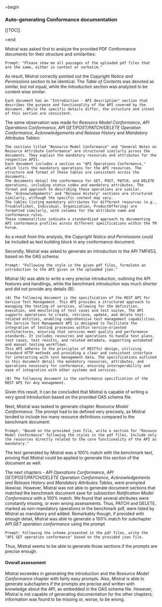 =begin

### Auto-generating Conformance documentation

[[_TOC_]]

=end

Mistral was asked first to analyze the provided PDF Conformance documents for their structure and similarities:

```
Prompt: "Please show me all passages of the uploaded pdf files that are the same, either in context or verbatim."
```

As result, Mistral correctly pointed out the *Copyright Notice and Permissions* section to be identical.
The *Table of Contents* was denoted as similar, but not equal, while the *Introduction* section was analyzed to be content wise similar:

```
Each document has an "Introduction - API description" section that describes the purpose and functionality of the API covered by the document. While the specific details differ, the structure and intent of this section are consistent.
```
The same observation was made for *Resource Model Conformance*, *API Operations Conformance*, *API GET/POST/PATCH/DELETE Operation Conformance*, *Acknowledgements and Release History* and *Mandatory Attributes Tables*:

```
The sections titled "Resource Model Conformance" and "General Notes on Resource Attribute Conformance" are structured similarly across the documents. They explain the mandatory resources and attributes for the respective APIs.
Each document includes a section on "API Operations Conformance," which lists the mandatory operations for the API resources. The structure and format of these tables are consistent across the documents.
The documents detail the conformance for GET, POST, PATCH, and DELETE operations, including status codes and mandatory attributes. The format and approach to describing these operations are similar.
The "Acknowledgements" and "Release History" sections are structured similarly, although the specific content may vary.
The tables listing mandatory attributes for different resources (e.g., TroubleTicket, Individual, Organization, ProductOffering) are formatted similarly, with columns for the attribute name and conformance rules.
These commonalities indicate a standardized approach to documenting API conformance profiles across different specifications within the TM Forum.
```

As a result from this analysis, the *Copyright Notice and Permissions* could be included as text building block in any conformance document.

Secondly, Mistral was asked to generate an introduction to the API TMF653, based on the OAS schema:

```
Prompt: "Following the style in the given pdf files, formulate an introduction to the API given in the uploaded json."
```

Mistral (A) was able to write a very precise introduction, outlining the API features and handlings, while the benchmark introduction was much shorter and did not provide any details (B):

```
(A) The following document is the specification of the REST API for Service Test Management. This API provides a structured approach to managing the testing of services, allowing for the definition, execution, and monitoring of test cases and test suites. The API supports operations to create, retrieve, update, and delete test-related entities, enabling comprehensive test management capabilities.
The Service Test Management API is designed to facilitate the integration of testing processes within service-oriented architectures, ensuring that services meet quality and performance standards. It includes resources and operations to handle test plans, test cases, test results, and related metadata, supporting automated and manual testing workflows.
This API adheres to the principles of RESTful design, utilizing standard HTTP methods and providing a clear and consistent interface for interacting with test management data. The specifications outlined in this document detail the mandatory resources, attributes, and operations necessary for conformance, ensuring interoperability and ease of integration with other systems and services.

(B) The following document is the conformance specification of the REST API for Any management.
```
Given this result, it can be concluded that Mistral is capable of writing a very good introduction based on the provided OAS schema file.

Next, Mistral was tasked to generate chapter *Resource Model Conformance*.
The prompt had to be defined very precisely, as Mistral tended to include too many resource definitions compared to the benchmark document:

```
Prompt: "Based on the provided json file, write a section for "Resouce Model Conformance" following the styles in the pdf files. Include only the resources directly related to the core functionality of the API as mandatory."
```

The text generated by Mistral was a 100% match with the benchmark text, proving that Mistral could be applied to generate this section of the document as well.

The next chapters - *API Operations Conformance*, *API GET/POST/PATCH/DELETE Operation Conformance*, *Acknowledgements and Release History* and *Mandatory Attributes Tables*, were prompted likewise.
However, Mistral was not able to generate document sections that matched the benchmark document save for subsection *Notification Model Conformance* with a 100% match.
We found that several attributes were constantly missing, or even wrong assessments.
Thus, PATCH and DELETE, marked as non-mandatory operations in the benchmark pdf, were listed by Mistral as mandatory and added.
Remarkably though, if provided with enough detail, Mistral was able to generate a 100% match for subchapter *API GET operation conformance* using the prompt

```
Prompt: Following the schema presented in the pdf files, write the "API GET operation conformance" based on the provided json file.
```
Thus, Mistral seems to be able to generate those sections if the prompts are precise enough.

#### Overall assessment

Mistral exceedes in generating the introduction and the *Resource Model Conformance* chapter with fairly easy prompts.
Also, Mistral is able to generate subchapters if the prompts are precise and written with knowledge about the API, as embedded in the OAS schema file.
However, Mistral is not capable of generating documentation for the other chapters; information was found to be missing or, worse, to be wrong.
